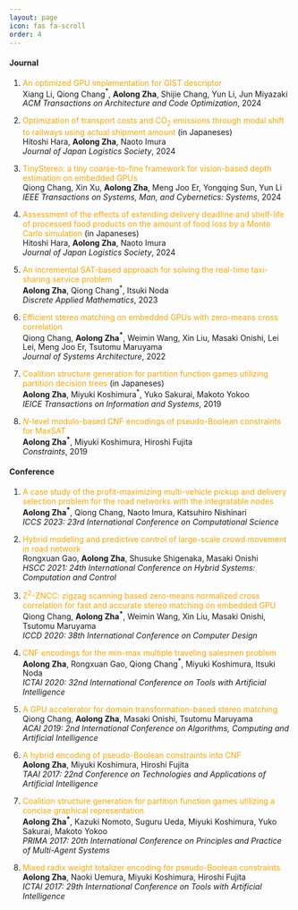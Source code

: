 ```yaml
---
layout: page
icon: fas fa-scroll
order: 4
---
```


#### Journal

1. <span style="color:orange">An optimized GPU implementation for GIST descriptor</span><br>
Xiang Li, Qiong Chang$^*$, **Aolong Zha**, Shijie Chang, Yun Li, Jun Miyazaki<br>
_ACM Transactions on Architecture and Code Optimization_, 2024
&nbsp;[<i class="fas fa-paperclip"></i>](/bibs.html#Li_An) &nbsp;[<i class="ai ai-doi"></i>](https://doi.org/10.1145/3689339)

2. <span style="color:orange;">Optimization of transport costs and CO<sub>2</sub> emissions through modal shift to railways using actual shipment amount</span> (in Japaneses)<br>
Hitoshi Hara, **Aolong Zha**, Naoto Imura<br>
_Journal of Japan Logistics Society_, 2024
&nbsp;[<i class="fas fa-paperclip"></i>](/bibs.html#Hara_Opt) &nbsp;[<i class="ai ai-doi"></i>](https://id.ndl.go.jp/bib/033641668)

3. <span style="color:orange">TinyStereo: a tiny coarse-to-fine framework for vision-based depth estimation on embedded GPUs</span><br>
Qiong Chang, Xin Xu, **Aolong Zha**, Meng Joo Er, Yongqing Sun, Yun Li<br>
_IEEE Transactions on Systems, Man, and Cybernetics: Systems_, 2024
&nbsp;[<i class="fas fa-paperclip"></i>](/bibs.html#Chang_Tin) &nbsp;[<i class="ai ai-doi"></i>](https://doi.org/10.1109/TSMC.2024.3395464)

4. <span style="color:orange;">Assessment of the effects of extending delivery deadline and shelf-life of processed food products on the amount of food loss by a Monte Carlo simulation</span> (in Japaneses)<br>
Hitoshi Hara, **Aolong Zha**, Naoto Imura<br>
_Journal of Japan Logistics Society_, 2024
&nbsp;[<i class="fas fa-paperclip"></i>](/bibs.html#Hara_Asses) &nbsp;[<i class="ai ai-doi"></i>](https://id.ndl.go.jp/bib/032979133)

5. <span style="color:orange;">An incremental SAT-based approach for solving the real-time taxi-sharing service problem</span><br>
**Aolong Zha**, Qiong Chang$^*$, Itsuki Noda<br>
_Discrete Applied Mathematics_, 2023
&nbsp;[<i class="fas fa-paperclip"></i>](/bibs.html#Zha_An) &nbsp;[<i class="ai ai-doi"></i>](https://doi.org/10.1016/j.dam.2022.08.008)

6. <span style="color:orange">Efficient stereo matching on embedded GPUs with zero-means cross correlation</span><br>
Qiong Chang, **Aolong Zha$^*$**, Weimin Wang, Xin Liu, Masaki Onishi, Lei Lei, Meng Joo Er, Tsutomu Maruyama<br>
_Journal of Systems Architecture_, 2022
&nbsp;[<i class="fas fa-paperclip"></i>](/bibs.html#Chang_Effi) &nbsp;[<i class="ai ai-doi"></i>](https://doi.org/10.1016/j.sysarc.2021.102366)

7. <span style="color:orange;">Coalition structure generation for partition function games utilizing partition decision trees</span> (in Japaneses)<br>
**Aolong Zha**, Miyuki Koshimura$^*$, Yuko Sakurai, Makoto Yokoo<br>
_IEICE Transactions on Information and Systems_, 2019
&nbsp;[<i class="fas fa-paperclip"></i>](/bibs.html#Zha_Coali) &nbsp;[<i class="ai ai-doi"></i>](https://doi.org/10.14923/transinfj.2018JDP7037)

8. <span style="color:orange;">_N_-level modulo-based CNF encodings of pseudo-Boolean constraints for MaxSAT</span><br>
**Aolong Zha$^*$**, Miyuki Koshimura, Hiroshi Fujita<br>
_Constraints_, 2019
&nbsp;[<i class="fas fa-paperclip"></i>](/bibs.html#Zha_N) &nbsp;[<i class="ai ai-doi"></i>](https://doi.org/10.1007/s10601-018-9299-0)

#### Conference

1. <span style="color:orange;">A case study of the profit-maximizing multi-vehicle pickup and delivery selection problem for the road networks with the integratable nodes</span><br>
**Aolong Zha$^*$**, Qiong Chang, Naoto Imura, Katsuhiro Nishinari<br>
_ICCS 2023: 23rd International Conference on Computational Science_
&nbsp;[<i class="fas fa-paperclip"></i>](/bibs.html#Zha_A) &nbsp;[<i class="ai ai-doi"></i>](https://doi.org/10.1007/978-3-031-36024-4_35)

2. <span style="color:orange;">Hybrid modeling and predictive control of large-scale crowd movement in road network</span><br>
Rongxuan Gao, **Aolong Zha**, Shusuke Shigenaka, Masaki Onishi<br>
_HSCC 2021: 24th International Conference on Hybrid Systems: Computation and Control_
&nbsp;[<i class="fas fa-paperclip"></i>](/bibs.html#Gao_Hyb) &nbsp;[<i class="ai ai-doi"></i>](https://doi.org/10.1145/3447928.3456641)

3. <span style="color:orange">Z<sup>2</sup>-ZNCC: zigzag scanning based zero-means normalized cross correlation for fast and accurate stereo matching on embedded GPU</span><br>
Qiong Chang, **Aolong Zha$^*$**, Weimin Wang, Xin Liu, Masaki Onishi, Tsutomu Maruyama<br>
_ICCD 2020: 38th International Conference on Computer Design_
&nbsp;[<i class="fas fa-paperclip"></i>](/bibs.html#Chang_Z2) &nbsp;[<i class="ai ai-doi"></i>](https://doi.org/10.1109/ICCD50377.2020.00104)

4. <span style="color:orange;">CNF encodings for the min-max multiple traveling salesmen problem</span><br>
**Aolong Zha**, Rongxuan Gao, Qiong Chang$^*$, Miyuki Koshimura, Itsuki Noda<br>
_ICTAI 2020: 32nd International Conference on Tools with Artificial Intelligence_
&nbsp;[<i class="fas fa-paperclip"></i>](/bibs.html#Zha_CNF) &nbsp;[<i class="ai ai-doi"></i>](https://doi.org/10.1109/ICTAI50040.2020.00053)

5. <span style="color:orange">A GPU accelerator for domain transformation-based stereo matching</span><br>
Qiong Chang, **Aolong Zha**, Masaki Onishi, Tsutomu Maruyama<br>
_ACAI 2019: 2nd International Conference on Algorithms, Computing and Artificial Intelligence_
&nbsp;[<i class="fas fa-paperclip"></i>](/bibs.html#Chang_A) &nbsp;[<i class="ai ai-doi"></i>](https://doi.org/10.1145/3377713.3377806)

6. <span style="color:orange;">A hybrid encoding of pseudo-Boolean constraints into CNF</span><br>
**Aolong Zha**, Miyuki Koshimura, Hiroshi Fujita<br>
_TAAI 2017: 22nd Conference on Technologies and Applications of Artificial Intelligence_
&nbsp;[<i class="fas fa-paperclip"></i>](/bibs.html#Zha_A_hyb) &nbsp;[<i class="ai ai-doi"></i>](https://doi.org/10.1109/TAAI.2017.15)

7. <span style="color:orange;">Coalition structure generation for partition function games utilizing a concise graphical representation</span><br>
**Aolong Zha$^*$**, Kazuki Nomoto, Suguru Ueda, Miyuki Koshimura, Yuko Sakurai, Makoto Yokoo<br>
_PRIMA 2017: 20th International Conference on Principles and Practice of Multi-Agent Systems_
&nbsp;[<i class="fas fa-paperclip"></i>](/bibs.html#Zha_CSG) &nbsp;[<i class="ai ai-doi"></i>](https://doi.org/10.1007/978-3-319-69131-2_9)

8. <span style="color:orange;">Mixed radix weight totalizer encoding for pseudo-Boolean constraints</span><br>
**Aolong Zha**, Naoki Uemura, Miyuki Koshimura, Hiroshi Fujita<br>
_ICTAI 2017: 29th International Conference on Tools with Artificial Intelligence_
&nbsp;[<i class="fas fa-paperclip"></i>](/bibs.html#Zha_Mix) &nbsp;[<i class="ai ai-doi"></i>](https://doi.org/10.1109/ICTAI.2017.00135)


